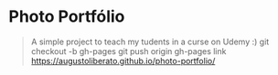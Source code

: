 # Photo Portfólio
>A simple project to teach my tudents in a curse on Udemy :)
>git checkout -b gh-pages
> git push origin gh-pages
>link https://augustoliberato.github.io/photo-portfolio/
